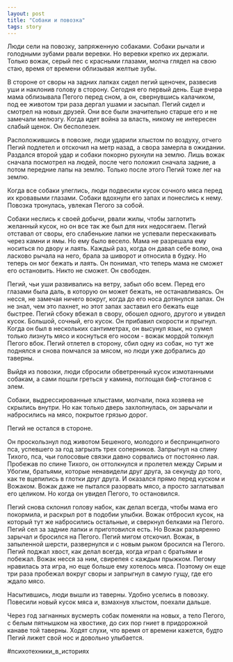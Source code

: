 ```yaml
---
layout: post
title: "Собаки и повозка"
tags: story
---
```


Люди сели на повозку, запряженную собаками. Собаки рычали и голодными зубами рвали веревки. Но веревки крепко их держали. Только вожак, серый пес с красными глазами, молча глядел на свою стаю, время от времени облизывая желтые зубы. 

В стороне от своры на задних лапках сидел пегий щеночек, развесив уши и наклонив голову в сторону. Сегодня его первый день. Еще вчера мама облизывала Пегого перед сном, а он, свернувшись калачиком, под ее животом три раза дергал ушами и засыпал. Пегий сидел и смотрел на новых друзей. Они все были значительно старше его и не замечали мелюзгу. Когда идет война за власть, никому не интересен слабый щенок. Он бесполезен. 

Расположившись в повозке, люди ударили хлыстом по воздуху, отчего Пегий подлетел и отскочил на метр назад, а свора замерла в ожидании. Раздался второй удар и собаки покорно рухнули на землю. Лишь вожак сначала посмотрел на людей, после чего положил сначала задние, а потом передние лапы на землю. Только после этого Пегий тоже лег на землю.

Когда все собаки улеглись, люди подвесили кусок сочного мяса перед их кровавыми глазами. Собаки вдохнули его запах и  понеслись к нему. Повозка тронулась, увлекая Пегого за собой.

Собаки неслись к своей добычи, рвали жилы, чтобы заглотить желанный кусок, но он все так же был для них недосягаем. Пегий отставал от своры, его слабенькие лапки не успевали перескакивать через камни и ямы. Но ему было весело. Мама не разрешала ему носиться по двору и лаять. Каждый раз, когда он давал себе волю, она ласково рычала на него, брала за шиворот и относила в будку. Но теперь он мог бежать и лаять. Он понимал, что теперь мама не сможет его остановить. Никто не сможет. Он свободен. 

Пегий, чьи уши развивались на ветру, забыл обо всем. Перед его глазами была даль, в которую он может бежать, не останавливаясь. Он несся, не замечая ничего вокруг, когда до его носа дотянулся запах. Он не знал, чем это пахнет, но этот запах заставил его бежать еще быстрее. Пегий сбоку вбежал в свору, обошел одного, другого и увидел кусок. Большой, сочный, его кусок. Он прибавил скорости и прыгнул. Когда он был в нескольких сантиметрах, он высунул язык, но сумел только лизнуть мясо и коснуться его носом  - вожак мордой толкнул Пегого вбок. Пегий отлетел в сторону, сбил одну из собак, но тут же поднялся и снова помчался за мясом, но люди уже добрались до таверны. 

Выйдя из повозки, люди сбросили обветренный кусок измотанными собакам, а сами пошли греться у камина, поглощая биф-стоганов с элем. 

Собаки, выдрессированные хлыстами, молчали, пока хозяева не скрылись внутри. Но как только дверь захлопнулась, он зарычали и набросились на мясо, покрытое грязью дорог. 

Пегий не остался в стороне.

 Он проскользнул под животом Бешеного, молодого и беспринципного пса, успевшего за год загрызть трех соперников. Запрыгнул на спину Тихого, пса, чьи голосовые связки давно сорвались от постоянно лая. Пробежав по спине Тихого, он оттолкнулся и пролетел между Сирым и Убогим, братьями, которые ненавидели друг друга, за секунду до того, как те вцепились в глотки друг друга. И оказался прямо перед куском и Вожаком. Вожак даже не пытался разорвать мясо, а просто заглатывал его целиком. Но когда он увидел Пегого, то остановился. 

Пегий снова склонил голову набок, как делал всегда, чтобы мама его покормила, и раскрыл рот в подобии улыбки. Вожак отбросил кусок, на который тут же набросились остальные, и сверкнул белками на Пегого. Пегий сел за задние лапки и приготовился есть. Но Вожак разъяренно зарычал и бросился на Пегого. Пегий мигом отскочил. Вожак, в запыленной шерсти,  развернулся и с новым рыком бросился на Пегого. Пегий поджал хвост, как делал всегда, когда играл с братьями и побежал. Вожак несся за ним, свирепея с каждым прыжком. Пегому нравилась эта игра, но еще больше ему хотелось мяса. Поэтому он еще три раза пробежал вокруг своры и запрыгнул в самую гущу, где его ждало мясо. 

Насытившись, люди вышли из таверны. Удобно уселись в повозку. Повесили новый кусок мяса и, взмахнув хлыстом, поехали дальше.

Через год загнанных вусмерть собак поменяли на новых, а тело Пегого, с белым пятнышком на хвостике, до сих пор гниет в придорожной канаве той таверны. Ходят слухи, что время от времени кажется, будто Пегий лижет свой нос и довольно улыбается.

#психотехники_в_историях

